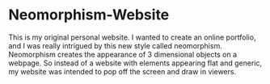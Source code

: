 # Neomorphism-Website

This is my original personal website. I wanted to create an online portfolio, and I was really intrigued by this new style called neomorphism. Neomorphism creates the appearance of 3 dimensional objects on a webpage. So instead of a website with elements appearing flat and generic, my website was intended to pop off the screen and draw in viewers.

